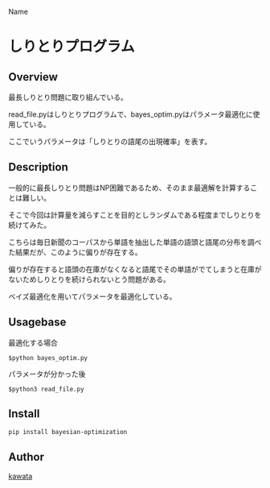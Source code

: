 Name

しりとりプログラム
====

## Overview

最長しりとり問題に取り組んでいる。

read_file.pyはしりとりプログラムで、bayes_optim.pyはパラメータ最適化に使用している。

ここでいうパラメータは「しりとりの語尾の出現確率」を表す。

## Description

一般的に最長しりとり問題はNP困難であるため、そのまま最適解を計算することは難しい。

そこで今回は計算量を減らすことを目的としランダムである程度までしりとりを続けてみた。

こちらは毎日新聞のコーパスから単語を抽出した単語の語頭と語尾の分布を調べた結果だが、このように偏りが存在する。

偏りが存在すると語頭の在庫がなくなると語尾でその単語がでてしまうと在庫がないためしりとりを続けられないとう問題がある。

ベイズ最適化を用いてパラメータを最適化している。



## Usagebase
最適化する場合
~~~
$python bayes_optim.py
~~~
パラメータが分かった後
~~~
$python3 read_file.py
~~~
## Install
~~~
pip install bayesian-optimization
~~~


## Author

[kawata](https://github.com/NaotakaKawata)
